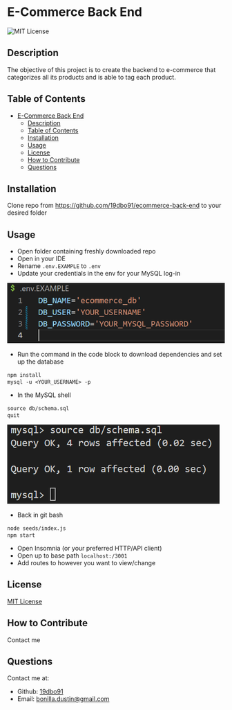 # E-Commerce Back End

![MIT License](https://img.shields.io/badge/license-MIT%20License-green)

## Description

The objective of this project is to create the backend to e-commerce that categorizes all its products and is able to tag each product.

## Table of Contents

- [E-Commerce Back End](#e-commerce-back-end)
  - [Description](#description)
  - [Table of Contents](#table-of-contents)
  - [Installation](#installation)
  - [Usage](#usage)
  - [License](#license)
  - [How to Contribute](#how-to-contribute)
  - [Questions](#questions)

## Installation

Clone repo from <https://github.com/19dbo91/ecommerce-back-end> to your desired folder

## Usage

- Open folder containing freshly downloaded repo
- Open in your IDE
- Rename ``.env.EXAMPLE`` to ``.env``
- Update your credentials in the env for your MySQL log-in

![Example of dotENV](./assets/dotENV.PNG)

- Run the command in the code block to download dependencies and set up the database
```
npm install
mysql -u <YOUR_USERNAME> -p
```

- In the MySQL shell
```
source db/schema.sql
quit
```
![Sourcing the schema](./assets/sourceSchema.png)




- Back in git bash
```
node seeds/index.js
npm start
```

- Open Insomnia (or your preferred HTTP/API client)
- Open up to base path ``localhost:/3001``
- Add routes to however you want to view/change

## License

[MIT License](https://choosealicense.com/licenses/mit/)

## How to Contribute

Contact me

## Questions

Contact me at:

- Github: [19dbo91](https://github.com/19dbo91)
- Email: [bonilla.dustin@gmail.com](mailto:bonilla.dustin@gmail.com)

